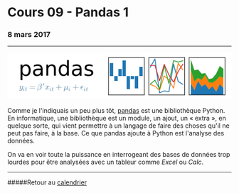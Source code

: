 # Cours 09 - Pandas 1
### 8 mars 2017
-----

![](assets/pandas_logo.png)

Comme je l'indiquais un peu plus tôt, [pandas](http://pandas.pydata.org/) est une bibliothèque Python. En informatique, une bibliothèque est un module, un ajout, un «&nbsp;extra&nbsp;», en quelque sorte, qui vient permettre à un langage de faire des choses qu'il ne peut pas faire, à la base. Ce que pandas ajoute à Python est l'analyse des données.

On va en voir toute la puissance en interrogeant des bases de données trop lourdes pour être analysées avec un tableur comme *Excel* ou *Calc*.

-----

#####Retour au [calendrier](/calendrier.md)
